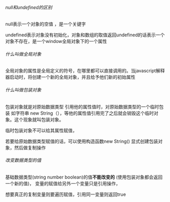 ###### null和undefined的区别

null表示一个对象的空值 ，是一个关键字

undefined表示对象没有初始化，对象和数组的取值返回undefined的话表示一个对象不存在，是一个window全局对象下的一个属性



###### 什么叫做全局对象

全局对象的属性是全局定义的符号，在哪里都可以直接调用的。当javascript解释器启动时，将创建一个新的全局对象，并且给予他们新的初始属性



###### 什么叫做包装对象

包装对象就是对原始数据类型 引用他的属性值时，对原始数据类型的一个临时包装 如字符串 new String（），等他的属性值引用完了之后就会销毁这个临时对象。这个现象就叫包装对象。

临时包装对象不可以给其属性赋值，

若要给原始数据类型赋值的话，可以使用构造函数new String() 显式创建包装对象，然后做复制操作



###### 改变数据类型的值

基础数据类型(string number boolean)的值**不能改变的** (使用包装对象都会返回一个新的值)， 变量的赋值给另外一个变量只是引用操作，

想要真正的复制变量则要遍历赋值，引用同一变量则返回true

